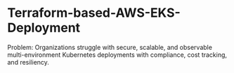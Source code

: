 # Terraform-based-AWS-EKS-Deployment
Problem: Organizations struggle with secure, scalable, and observable multi-environment Kubernetes deployments with compliance, cost tracking, and resiliency.
